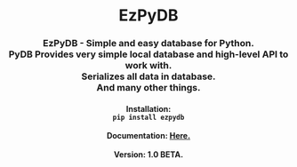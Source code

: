<h1 align="center">EzPyDB</h1>
<h3 align="center">EzPyDB - Simple and easy database for Python. <br>PyDB Provides very simple local database and high-level API to work with. <br>Serializes all data in database. <br>And many other things.</h3>

<h4 align="center">Installation:<br><code>pip install ezpydb</code><br><br>Documentation: <a href="https://github.com/xzripper/EzPyDB/blob/main/docs.md">Here.</a><br><br>Version: 1.0 BETA.</h4>
